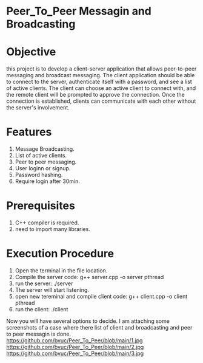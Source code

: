 # Peer_To_Peer Messagin and Broadcasting

# Objective
this project is to develop a client-server application that allows peer-to-peer messaging and broadcast messaging. The client application should be able to connect to the server, authenticate itself with a password, and see a list of active clients. The client can choose an active client to connect with, and the remote client will be prompted to approve the connection. Once the connection is established, clients can communicate with each other without the server's involvement.

# Features
1. Message Broadcasting.
2. List of active clients.
3. Peer to peer messaging.
4. User loginn or signup.
5. Password hashing.
6. Require login after 30min.

# Prerequisites
1. C++ compiler is required.
2. need to import many libraries.

# Execution Procedure
1. Open the terminal in the file location.
2. Compile the server code: g++ server.cpp -o server pthread
3. run the server: ./server
4. The server will start listening.
5. open new tereminal and compile client code: g++ client.cpp -o client pthread
6. run the client: ./client

Now you will have several options to decide. I am attaching some screenshots of a case where there list of client and broadcasting and peer to peer messagin is done.
https://github.com/bvuc/Peer_To_Peer/blob/main/1.jpg
https://github.com/bvuc/Peer_To_Peer/blob/main/2.jpg
https://github.com/bvuc/Peer_To_Peer/blob/main/3.jpg
